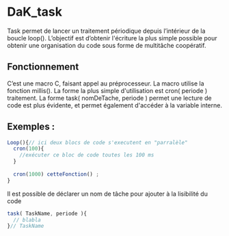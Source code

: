 # DaK_task

Task permet de lancer un traitement périodique depuis l’intérieur de la boucle loop().
L’objectif est d’obtenir l'écriture la plus simple possible pour obtenir une organisation du code sous forme de multitâche coopératif.

## Fonctionnement
C’est une macro C, faisant appel au préprocesseur. 
La macro utilise la fonction millis().
La forme la plus simple d'utilisation est cron( periode ) traitement.
La forme task( nomDeTache, periode ) permet une lecture de code est plus évidente, et permet également d'accéder à la variable interne.

## Exemples :
```javascript
Loop(){// ici deux blocs de code s'executent en "parralèle"
  cron(100){
    //exécuter ce bloc de code toutes les 100 ms
  }
  
  cron(1000) cetteFonction() ;
}
```
Il est possible de déclarer un nom de tâche pour ajouter à la lisibilité du code
```javascript
task( TaskName, periode ){
  // blabla
}// TaskName
```
